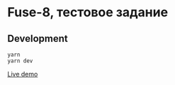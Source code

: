 # Fuse-8, тестовое задание

## Development

```
yarn
yarn dev
```

<a href="http://imatteru-fuse-8.surge.sh" target="_blank">Live demo</a>
